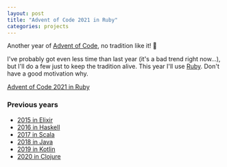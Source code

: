 ```yaml
---
layout: post
title: "Advent of Code 2021 in Ruby"
categories: projects
---
```


Another year of [Advent of Code](http://adventofcode.com), no tradition like it! 🎄

I've probably got even less time than last year (it's a bad trend right now...), but I'll do a few just to keep the tradition alive.
This year I'll use [Ruby](https://www.ruby-lang.org/en/). Don't have a good motivation why.

[Advent of Code 2021 in Ruby](https://github.com/AntonFagerberg/advent-of-code-2021)

### Previous years
 - [2015 in Elixir](/projects/advent-of-code-in-elixir/)
 - [2016 in Haskell](/projects/advent-of-code-2016/)
 - [2017 in Scala](/projects/advent-of-code-2017/)
 - [2018 in Java](/projects/advent-of-code-2018/)
 - [2019 in Kotlin](/projects/advent-of-code-2019/)
 - [2020 in Clojure](/projects/advent-of-code-2020/)